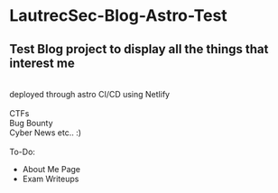 # LautrecSec-Blog-Astro-Test
## Test Blog project to display all the things that interest me <br>
<br> deployed through astro CI/CD using Netlify<br><br>
CTFs<br>
Bug Bounty<br> 
Cyber News etc.. :)<br>
<br>
To-Do: <br>
- About Me Page <br>
- Exam Writeups <br>
